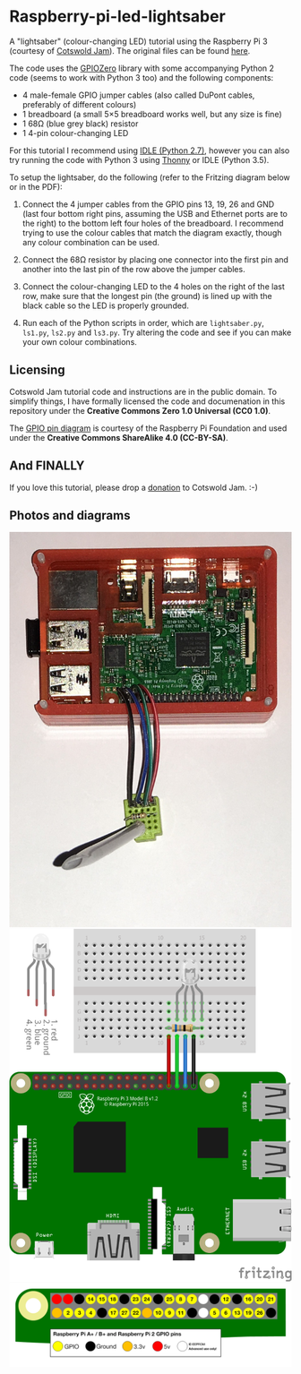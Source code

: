 # Raspberry-pi-led-lightsaber
A "lightsaber" (colour-changing LED) tutorial using the Raspberry Pi 3 (courtesy of [Cotswold Jam](http://www.cotswoldjam.org/)). The original files can be found [here](http://cotswoldjam.org/downloads/2018-09/).

The code uses the [GPIOZero](https://github.com/RPi-Distro/python-gpiozero/) library with some accompanying Python 2 code (seems to work with Python 3 too) and the following components:

* 4 male-female GPIO jumper cables (also called DuPont cables, preferably of different colours)
* 1 breadboard (a small 5×5 breadboard works well, but any size is fine)
* 1 68Ω (blue grey black) resistor
* 1 4-pin colour-changing LED

For this tutorial I recommend using [IDLE (Python 2.7)](https://www.python.org/downloads/), however you can also try running the code with Python 3 using [Thonny](http://thonny.org/) or IDLE (Python 3.5).

To setup the lightsaber, do the following (refer to the Fritzing diagram below or in the PDF):

1. Connect the 4 jumper cables from the GPIO pins 13, 19, 26 and GND (last four bottom right pins, assuming the USB and Ethernet ports are to the right) to the bottom left four holes of the breadboard. I recommend trying to use the colour cables that match the diagram exactly, though any colour combination can be used.

2. Connect the 68Ω resistor by placing one connector into the first pin and another into the last pin of the row above the jumper cables.

3. Connect the colour-changing LED to the 4 holes on the right of the last row, make sure that the longest pin (the ground) is lined up with the black cable so the LED is properly grounded.

4. Run each of the Python scripts in order, which are `lightsaber.py`, `ls1.py`, `ls2.py` and `ls3.py`. Try altering the code and see if you can make your own colour combinations.

## Licensing
Cotswold Jam tutorial code and instructions are in the public domain. To simplify things, I have formally licensed the code and documenation in this repository under the **Creative Commons Zero 1.0 Universal (CC0 1.0)**.

The [GPIO pin diagram](https://www.raspberrypi.org/documentation/usage/gpio/) is courtesy of the Raspberry Pi Foundation and used under the **Creative Commons ShareAlike 4.0 (CC-BY-SA)**.

## And FINALLY
If you love this tutorial, please drop a [donation](PayPal.me/cotswoldjam) to Cotswold Jam. :-)

## Photos and diagrams
![](IMG_2132.JPG "A demonstration using a small 5×5 breadboard")
![](FritzingDiagram.png "A Fritzing diagram of the components")
![](gpio-numbers-pi2.png "GPIO pin layout, this project uses pins 13, 19, 26 and GND (the last four)")
